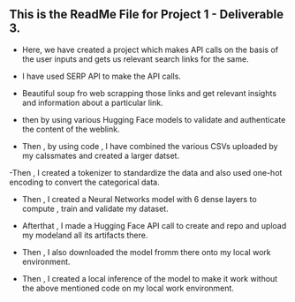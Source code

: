 ## This is the ReadMe File for Project 1 - Deliverable 3.

- Here, we have created a project which makes API calls on the basis of the user inputs and gets us relevant search links for the same.

- I have used SERP API to make the API calls.
- Beautiful soup fro web scrapping those links and get relevant insights and information about a particular link.
- then by using various Hugging Face models to validate and authenticate the content of the weblink.

- Then , by using code , I have combined the various CSVs uploaded by my calssmates and created a larger datset.

-Then , I created a tokenizer to standardize the data and also used one-hot encoding to convert the categorical data.

- Then , I created a Neural Networks model with 6 dense layers to compute , train and validate my dataset.

- Afterthat , I made a Hugging Face API call to create and repo and upload my modeland all its artifacts there.

- Then , I also downloaded the model fromm there onto my local work environment.

- Then , I created a local inference of the model to make it work without the above mentioned code on my local work environment.
